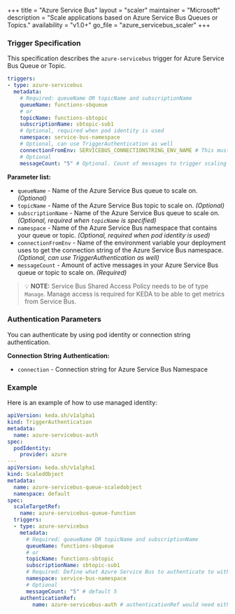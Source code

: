 +++
title = "Azure Service Bus"
layout = "scaler"
maintainer = "Microsoft"
description = "Scale applications based on Azure Service Bus Queues or Topics."
availability = "v1.0+"
go_file = "azure_servicebus_scaler"
+++

### Trigger Specification

This specification describes the `azure-servicebus` trigger for Azure Service Bus Queue or Topic.

```yaml
triggers:
- type: azure-servicebus
  metadata:
    # Required: queueName OR topicName and subscriptionName
    queueName: functions-sbqueue
    # or
    topicName: functions-sbtopic
    subscriptionName: sbtopic-sub1
    # Optional, required when pod identity is used
    namespace: service-bus-namespace
    # Optional, can use TriggerAuthentication as well
    connectionFromEnv: SERVICEBUS_CONNECTIONSTRING_ENV_NAME # This must be a connection string for a queue itself, and not a namespace level (e.g. RootAccessPolicy) connection string [#215](https://github.com/kedacore/keda/issues/215)
    # Optional
    messageCount: "5" # Optional. Count of messages to trigger scaling on. Default: 5 messages
```

**Parameter list:**

- `queueName` - Name of the Azure Service Bus queue to scale on. *(Optional)*
- `topicName` - Name of the Azure Service Bus topic to scale on. *(Optional)*
- `subscriptionName` - Name of the Azure Service Bus queue to scale on. *(Optional, required when `topicName` is specified)*
- `namespace` - Name of the Azure Service Bus namespace that contains your queue or topic. *(Optional, required when pod identity is used)*
- `connectionFromEnv` - Name of the environment variable your deployment uses to get the connection string of the Azure Service Bus namespace. *(Optional, can use TriggerAuthentication as well)*
- `messageCount` - Amount of active messages in your Azure Service Bus queue or topic to scale on. *(Required)*

> 💡 **NOTE:** Service Bus Shared Access Policy needs to be of type `Manage`. Manage access is required for KEDA to be able to get metrics from Service Bus.

### Authentication Parameters

You can authenticate by using pod identity or connection string authentication.

**Connection String Authentication:**

- `connection` - Connection string for Azure Service Bus Namespace

### Example

Here is an example of how to use managed identity:

```yaml
apiVersion: keda.sh/v1alpha1
kind: TriggerAuthentication
metadata:
  name: azure-servicebus-auth
spec:
  podIdentity:
    provider: azure
---
apiVersion: keda.sh/v1alpha1
kind: ScaledObject
metadata:
  name: azure-servicebus-queue-scaledobject
  namespace: default
spec:
  scaleTargetRef:
    name: azure-servicebus-queue-function
  triggers:
  - type: azure-servicebus
    metadata:
      # Required: queueName OR topicName and subscriptionName
      queueName: functions-sbqueue
      # or
      topicName: functions-sbtopic
      subscriptionName: sbtopic-sub1
      # Required: Define what Azure Service Bus to authenticate to with Managed Identity
      namespace: service-bus-namespace
      # Optional
      messageCount: "5" # default 5
    authenticationRef:
        name: azure-servicebus-auth # authenticationRef would need either podIdentity or define a connection parameter
```
